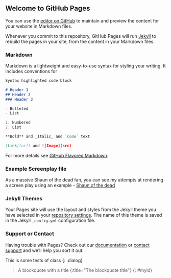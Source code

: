 ## Welcome to GitHub Pages

You can use the [editor on GitHub](https://github.com/computamike/screenplay.css/edit/gh-pages/index.md) to maintain and preview the content for your website in Markdown files.

Whenever you commit to this repository, GitHub Pages will run [Jekyll](https://jekyllrb.com/) to rebuild the pages in your site, from the content in your Markdown files.

### Markdown

Markdown is a lightweight and easy-to-use syntax for styling your writing. It includes conventions for

```markdown
Syntax highlighted code block

# Header 1
## Header 2
### Header 3

- Bulleted
- List

1. Numbered
2. List

**Bold** and _Italic_ and `Code` text

[Link](url) and ![Image](src)
```

For more details see [GitHub Flavored Markdown](https://guides.github.com/features/mastering-markdown/).

### Example Screenplay file ### 
As a massive Shaun of the dead fan, you can see my attempts at rendering a screen play using an example - [Shaun of the dead](Shaun_of_the_dead)

### Jekyll Themes

Your Pages site will use the layout and styles from the Jekyll theme you have selected in your [repository settings](https://github.com/computamike/screenplay.css/settings/pages). The name of this theme is saved in the Jekyll `_config.yml` configuration file.

### Support or Contact

Having trouble with Pages? Check out our [documentation](https://docs.github.com/categories/github-pages-basics/) or [contact support](https://support.github.com/contact) and we’ll help you sort it out.


This is some tests of class
{: .dialog}

> A blockquote with a title
{:title="The blockquote title"}
{: #myid}
